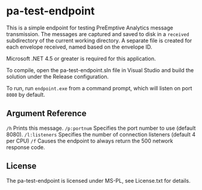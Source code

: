 # pa-test-endpoint

This is a simple endpoint for testing PreEmptive Analytics message transmission. The messages are captured and saved to disk in a `received` subdirectory of the current working directory. A separate file is created for each envelope received, named based on the envelope ID. 

Microsoft .NET 4.5 or greater is required for this application.

To compile, open the pa-test-endpoint.sln file in Visual Studio and build the solution under the Release configuration.

To run, run `endpoint.exe` from a command prompt, which will listen on port `8080` by default. 

## Argument Reference

`/h`               Prints this message.
`/p:portnum`       Specifies the port number to use (default 8080).
`/l:listeners`     Specifies the number of connection listeners (default 4 per CPU)
`/f`               Causes the endpoint to always return the 500 network response code.

## License   
The pa-test-endpoint is licensed under MS-PL, see License.txt for details. 
